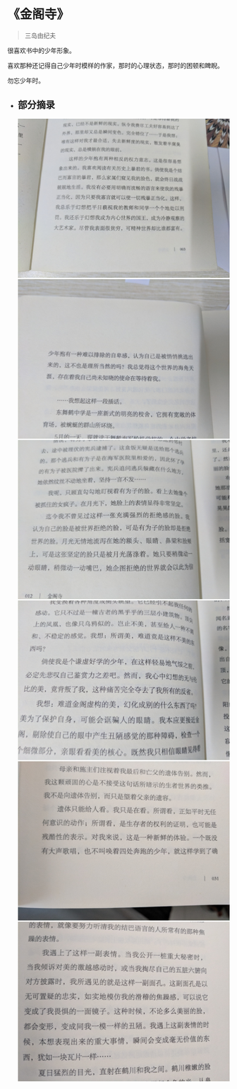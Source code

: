 # 《金阁寺》
> 三岛由纪夫

很喜欢书中的少年形象。

喜欢那种还记得自己少年时模样的作家，那时的心理状态，那时的困顿和睥睨。

勿忘少年时。

- ## 部分摘录

    ![](IMG_20180109_230731.jpg)
    ![](IMG_20180109_230737.jpg)
    ![](IMG_20180109_231304.jpg)
    ![](IMG_20180109_231944.jpg)
    ![](IMG_20180122_104217.jpg)
    ![](IMG_20180122_104739.jpg)
